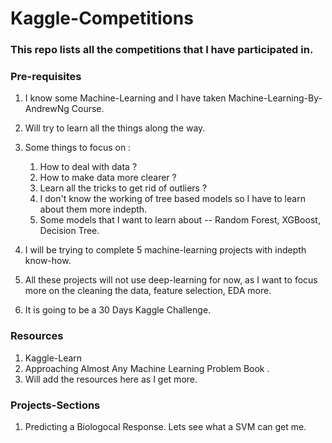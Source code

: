 # Kaggle-Competitions

### This repo lists all the competitions that I have participated in. 

### Pre-requisites 

1. I know some Machine-Learning and I have taken Machine-Learning-By-AndrewNg Course.
2. Will try to learn all the things along the way.
3. Some things to focus on : 
	1. How to deal with data ? 
	2. How to make data more clearer ? 
	3. Learn all the tricks to get rid of outliers ?
	4. I don't know the working of tree based models so I have to learn about them more indepth.
	5. Some models that I want to learn about -- Random Forest, XGBoost, Decision Tree. 

4. I will be trying to complete 5 machine-learning projects with indepth know-how.
5. All these projects will not use deep-learning for now, as I want to focus more on the cleaning the data, feature selection, EDA more.
6. It is going to be a 30 Days Kaggle Challenge.


### Resources 
1. Kaggle-Learn 
2. Approaching Almost Any Machine Learning Problem Book . 
3. Will add the resources here as I get more. 

### Projects-Sections
1. Predicting a Biologocal Response. Lets see what a SVM can get me.
  
